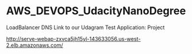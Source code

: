 # AWS_DEVOPS_UdacityNanoDegree
LoadBalancer DNS Link to our Udagram Test Application:
Project

http://serve-webap-zxvca5jh15yl-143633056.us-west-2.elb.amazonaws.com/
